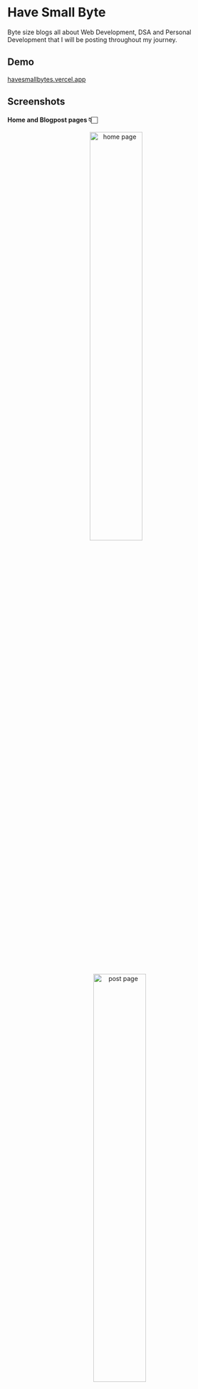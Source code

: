 # Have Small Byte

Byte size blogs all about Web Development, DSA and Personal Development that I will be posting throughout my journey.

## Demo

[havesmallbytes.vercel.app](https://havesmallbytes.vercel.app/)

## Screenshots

#### Home and Blogpost pages 👇🏻

<p align="center">
  <img alt="home page" src="https://user-images.githubusercontent.com/53307443/253012380-0b3bd477-a47d-4cf0-8dc8-6c023f86ac58.png" width="48.5%">
   &nbsp; &nbsp; 
  <img alt="post page" src="https://user-images.githubusercontent.com/53307443/253009886-189bacf7-dfc5-4110-b546-beb7c4d991d1.png" width="48.5%">
</p>
<p align="center">
  <img alt="comments" src="https://user-images.githubusercontent.com/53307443/253011600-3fa14511-857d-4806-9f6d-af73cca20608.png" width="32%">
&nbsp; 
  <img alt="category page" src="https://user-images.githubusercontent.com/53307443/253011020-ac32c77a-a633-416b-bf18-918771d8359a.png" width="32%">
  &nbsp; 
  <img alt="user progile" src="https://user-images.githubusercontent.com/53307443/253011142-926fcce7-858b-4b8b-b99e-49573aa1bd18.png" width="32%">
</p>

#### comments, category pages and user profile ☝🏻

## Installation and Setup Instructions

Clone down this repository. You will need `node` and `npm` installed globally on your machine.

Installation:

```javascript
cd have-small-byte/
npm i
```

To Start the dev server:

```javascript
npm run dev
```

To Visit App after its started in your local machine: `localhost:3000`
